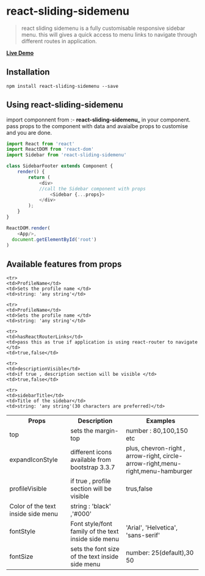 
# react-sliding-sidemenu
> react sliding sidemenu is a fully customisable responsive sidebar menu.
this will gives a quick access to menu links to navigate through different routes in application. 


**[Live Demo](https://kneteviresh.github.io//)** 

## Installation
`npm install react-sliding-sidemenu --save`

## Using react-sliding-sidemenu

import componnent from  :- **react-sliding-sidemenu_** in your component.
pass props to the component with data and avaialbe props to customise and you are done.
```js
import React from 'react'
import ReactDOM from 'react-dom'
import Sidebar from 'react-sliding-sidemenu'

class SidebarFooter extends Component {
    render() {
        return (
            <div>
            //call the Sidebar component with props
                <Sidebar {...props}>
            </div>
        );
    }
}

ReactDOM.render(
    <App/>,
  document.getElementById('root')
)
```

## Available features from props

<table>
  <tr>
    <th>Props</th>
    <th>Description</th>
    <th>Examples</th>
  </tr>
  <tr>
    <td>top</td>
    <td>sets the margin-top</td>
    <td>number :  80,100,150 etc</td>
  </tr>
  <tr>
    <td>expandIconStyle</td>
    <td>different icons available from bootstrap 3.3.7</td>
    <td>plus, chevron-right , arrow-right, circle-arrow-right,menu-right,menu-hamburger </td>

  </tr>
  <tr>
    <td>profileVisible</td>
    <td>if true , profile section will be visible</td>
    <td>trus,false</td>

  </tr>
  <tr>
    <tdtextColor</td>
    <td>Color of the text inside side menu</td>
    <td>string : 'black' ,'#000'</td>

  </tr>
  <tr>
    <td>fontStyle</td>
    <td>Font style/font family of the text inside side menu</td>
    <td>'Arial', 'Helvetica', 'sans-serif'</td>

  </tr>
  <tr>
    <td>fontSize</td>
    <td>sets the font size of the text inside side menu</td>
    <td>number: 25(default),30 50</td>
  </tr>
  
  
    <tr>
    <td>ProfileName</td>
    <td>Sets the profile name </td>
    <td>string: 'any string'</td>
  </tr>
  
    <tr>
    <td>ProfileName</td>
    <td>Sets the profile name </td>
    <td>string: 'any string'</td>
  </tr>
  
    <tr>
    <td>hasReactRouterLinks</td>
    <td>pass this as true if application is using react-router to navigate </td>
    <td>true,false</td>
  </tr>
  
    <tr>
    <td>descriptionVisible</td>
    <td>if true , description section will be visible </td>
    <td>true,false</td>
  </tr>
  
    <tr>
    <td>sidebarTitle</td>
    <td>Title of the sidebar</td>
    <td>string: 'any string'(30 characters are preferred)</td>
  </tr>
</table>
